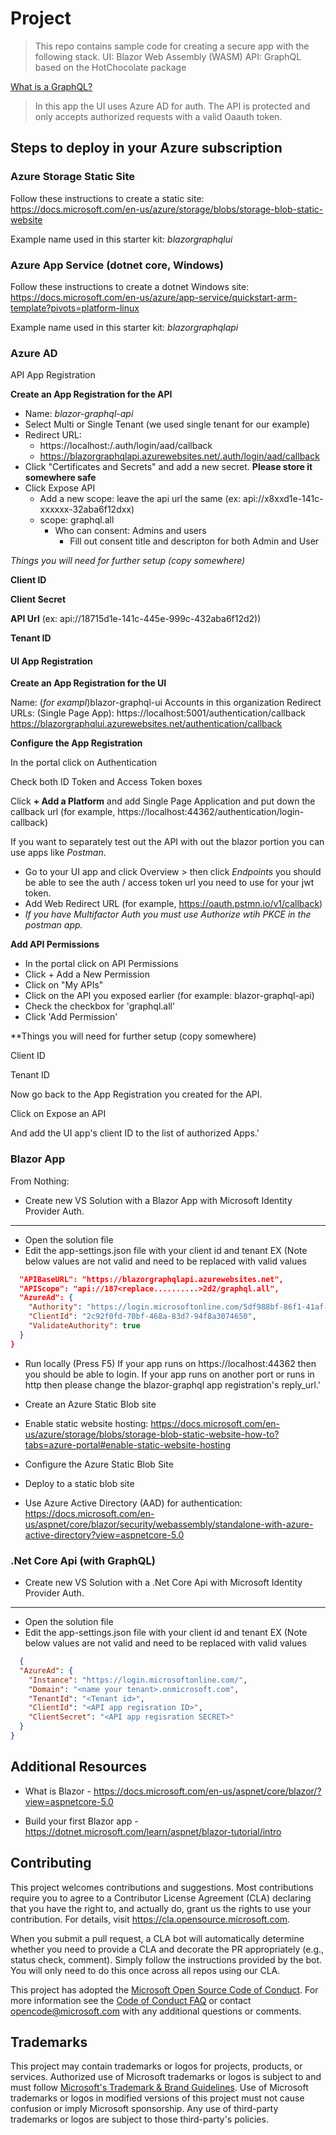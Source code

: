 # Project

> This repo contains sample code for creating a secure app with the following stack.
> UI: Blazor Web Assembly (WASM)
> API: GraphQL based on the HotChocolate package

[What is a GraphQL?](https://github.com/microsoft/emerging-opportunities/tree/main/MotherBox/GraphQL)

> In this app the UI uses Azure AD for auth.  The API is protected and only accepts authorized requests with a valid Oaauth token.


## Steps to deploy in your Azure subscription

### Azure Storage Static Site
Follow these instructions to create a static site: https://docs.microsoft.com/en-us/azure/storage/blobs/storage-blob-static-website

Example name used in this starter kit: _blazorgraphqlui_

### Azure App Service (dotnet core, Windows)
Follow these instructions to create a dotnet Windows site: https://docs.microsoft.com/en-us/azure/app-service/quickstart-arm-template?pivots=platform-linux

Example name used in this starter kit: _blazorgraphqlapi_

### Azure AD
API App Registration

**Create an App Registration for the API**

- Name: _blazor-graphql-api_
- Select Multi or Single Tenant (we used single tenant for our example)
- Redirect URL: 
    - https://localhost:<port>/.auth/login/aad/callback 
    - https://blazorgraphqlapi.azurewebsites.net/.auth/login/aad/callback
- Click "Certificates and Secrets" and add a new secret. **Please store it somewhere safe**
- Click Expose API 
  - Add a new scope: leave the api url the same (ex: api://x8xxd1e-141c-xxxxxx-32aba6f12dxx)
  - scope: graphql.all
    - Who can consent: Admins and users
      - Fill out consent title and descripton for both Admin and User
  
_Things you will need for further setup (copy somewhere)_

**Client ID**

**Client Secret**
  
**API Url** (ex: api://18715d1e-141c-445e-999c-432aba6f12d2))
  
**Tenant ID**


#### UI App Registration

**Create an App Registration for the UI**

Name: (*for exampl*)blazor-graphql-ui
Accounts in this organization
Redirect URLs: (Single Page App): https://localhost:5001/authentication/callback https://blazorgraphqlui.azurewebsites.net/authentication/callback

**Configure the App Registration**

In the portal click on Authentication

Check both ID Token and Access Token boxes

Click **+ Add a Platform** and add Single Page Application and put down the callback url (for example, https://localhost:44362/authentication/login-callback)

If you want to separately test out the API with out the blazor portion you can use apps like *Postman*.

- Go to your UI app and click Overview > then click *Endpoints* you should be able to see the auth / access token url you need to use for your jwt token.
- Add Web Redirect URL (for example, https://oauth.pstmn.io/v1/callback)
- *If you have Multifactor Auth you must use Authorize wtih PKCE in the postman app.*

**Add API Permissions**

* In the portal click on API Permissions
* Click + Add a New Permission
* Click on "My APIs"
* Click on the API you exposed earlier (for example: blazor-graphql-api)
* Check the checkbox for 'graphql.all'
* Click 'Add Permission'

**Things you will need for further setup (copy somewhere)

Client ID

Tenant ID


Now go back to the App Registration you created for the API.

Click on Expose an API

And add the UI app's client ID to the list of authorized Apps.'

### Blazor App
From Nothing:

* Create new VS Solution with a Blazor App with Microsoft Identity Provider Auth.
----
* Open the solution file
* Edit the app-settings.json file with your client id and tenant
EX (Note below values are not valid and need to be replaced with valid values
```json
  "APIBaseURL": "https://blazorgraphqlapi.azurewebsites.net",
  "APIScope": "api://187<replace..........>2d2/graphql.all",
  "AzureAd": {
    "Authority": "https://login.microsoftonline.com/5df988bf-86f1-41af-91ab-2d7cd011db47",
    "ClientId": "2c92f0fd-70bf-468a-83d7-94f8a3074650",
    "ValidateAuthority": true
  }
}
```

* Run locally (Press F5)
If your app runs on https://localhost:44362 then you should be able to login.  If your app runs on another port or runs in http then please change the blazor-graphql app registration's reply_url.'

* Create an Azure Static Blob site
* Enable static website hosting: https://docs.microsoft.com/en-us/azure/storage/blobs/storage-blob-static-website-how-to?tabs=azure-portal#enable-static-website-hosting
* Configure the Azure Static Blob Site
* Deploy to a static blob site


* Use Azure Active Directory (AAD) for authentication: https://docs.microsoft.com/en-us/aspnet/core/blazor/security/webassembly/standalone-with-azure-active-directory?view=aspnetcore-5.0

### .Net Core Api (with GraphQL)

* Create new VS Solution with a .Net Core Api with Microsoft Identity Provider Auth.
----
* Open the solution file
* Edit the app-settings.json file with your client id and tenant
EX (Note below values are not valid and need to be replaced with valid values
```json
  {
  "AzureAd": {
    "Instance": "https://login.microsoftonline.com/",
    "Domain": "<name your tenant>.onmicrosoft.com",
    "TenantId": "<Tenant id>",
    "ClientId": "<API app regisration ID>",
    "ClientSecret": "<API app regisration SECRET>"
  }
}
```
## Additional Resources
* What is Blazor - https://docs.microsoft.com/en-us/aspnet/core/blazor/?view=aspnetcore-5.0

* Build your first Blazor app - https://dotnet.microsoft.com/learn/aspnet/blazor-tutorial/intro

## Contributing

This project welcomes contributions and suggestions.  Most contributions require you to agree to a
Contributor License Agreement (CLA) declaring that you have the right to, and actually do, grant us
the rights to use your contribution. For details, visit https://cla.opensource.microsoft.com.

When you submit a pull request, a CLA bot will automatically determine whether you need to provide
a CLA and decorate the PR appropriately (e.g., status check, comment). Simply follow the instructions
provided by the bot. You will only need to do this once across all repos using our CLA.

This project has adopted the [Microsoft Open Source Code of Conduct](https://opensource.microsoft.com/codeofconduct/).
For more information see the [Code of Conduct FAQ](https://opensource.microsoft.com/codeofconduct/faq/) or
contact [opencode@microsoft.com](mailto:opencode@microsoft.com) with any additional questions or comments.

## Trademarks

This project may contain trademarks or logos for projects, products, or services. Authorized use of Microsoft 
trademarks or logos is subject to and must follow 
[Microsoft's Trademark & Brand Guidelines](https://www.microsoft.com/en-us/legal/intellectualproperty/trademarks/usage/general).
Use of Microsoft trademarks or logos in modified versions of this project must not cause confusion or imply Microsoft sponsorship.
Any use of third-party trademarks or logos are subject to those third-party's policies.
